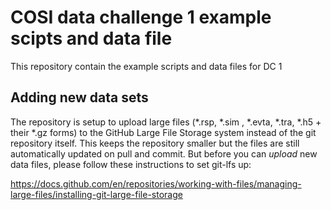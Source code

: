 # COSI data challenge 1 example scipts and data file

This repository contain the example scripts and data files for DC 1

## Adding new data sets

The repository is setup to upload large files (*.rsp, *.sim , *.evta, *.tra, *.h5 + their *.gz forms) to the GitHub Large File Storage system instead of the git repository itself. This keeps the repository smaller but the files are still automatically updated on pull and commit.
But before you can *upload* new data files, please follow these instructions to set git-lfs up:

https://docs.github.com/en/repositories/working-with-files/managing-large-files/installing-git-large-file-storage

